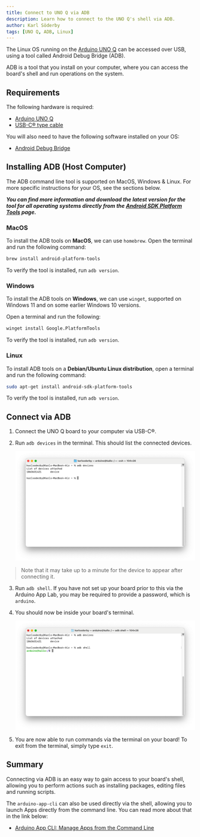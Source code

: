 ```yaml
---
title: Connect to UNO Q via ADB
description: Learn how to connect to the UNO Q's shell via ADB.
author: Karl Söderby
tags: [UNO Q, ADB, Linux]
---
```


The Linux OS running on the [Arduino UNO Q](https://store.arduino.cc/products/uno-q) can be accessed over USB, using a tool called Android Debug Bridge (ADB). 

ADB is a tool that you install on your computer, where you can access the board's shell and run operations on the system.

## Requirements

The following hardware is required:
- [Arduino UNO Q](https://store.arduino.cc/products/uno-q)
- [USB-C® type cable](https://store.arduino.cc/products/usb-cable2in1-type-c)

You will also need to have the following software installed on your OS:
- [Android Debug Bridge](https://developer.android.com/tools/releases/platform-tools)

## Installing ADB (Host Computer)

The ADB command line tool is supported on MacOS, Windows & Linux. For more specific instructions for your OS, see the sections below. 

***You can find more information and download the latest version for the tool for all operating systems directly from the [Android SDK Platform Tools](https://developer.android.com/tools/releases/platform-tools#downloads) page.***

### MacOS

To install the ADB tools on **MacOS**, we can use `homebrew`. Open the terminal and run the following command:

```sh
brew install android-platform-tools
```

To verify the tool is installed, run `adb version`.

### Windows

To install the ADB tools on **Windows**, we can use `winget`, supported on Windows 11 and on some earlier Windows 10 versions. 

Open a terminal and run the following:

```sh
winget install Google.PlatformTools
```

To verify the tool is installed, run `adb version`.

### Linux

To install ADB tools on a **Debian/Ubuntu Linux distribution**, open a terminal and run the following command:

```sh
sudo apt-get install android-sdk-platform-tools
```

To verify the tool is installed, run `adb version`.

## Connect via ADB

1. Connect the UNO Q board to your computer via USB-C®.
2. Run `adb devices` in the terminal. This should list the connected devices.

    ![Connected devices](assets/connected-devices.png)

>Note that it may take up to a minute for the device to appear after connecting it.

3. Run `adb shell`. If you have not set up your board prior to this via the Arduino App Lab, you may be required to provide a password, which is `arduino`.
4. You should now be inside your board's terminal.

    ![Terminal on the board.](assets/board-terminal.png)

5. You are now able to run commands via the terminal on your board! To exit from the terminal, simply type `exit`.

## Summary

Connecting via ADB is an easy way to gain access to your board's shell, allowing you to perform actions such as installing packages, editing files and running scripts.

The `arduino-app-cli` can also be used directly via the shell, allowing you to launch Apps directly from the command line. You can read more about that in the link below:
- [Arduino App CLI: Manage Apps from the Command Line](/software/app-lab/tutorials/cli/)